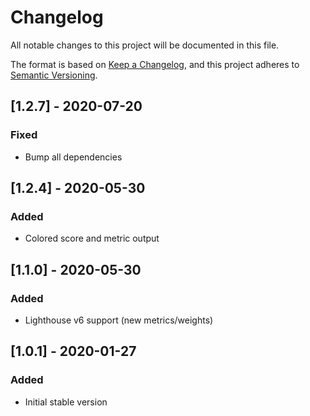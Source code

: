 # Changelog
All notable changes to this project will be documented in this file.

The format is based on [Keep a Changelog](https://keepachangelog.com/en/1.0.0/),
and this project adheres to [Semantic Versioning](https://semver.org/spec/v2.0.0.html).

## [1.2.7] - 2020-07-20
### Fixed
- Bump all dependencies

## [1.2.4] - 2020-05-30
### Added
- Colored score and metric output

## [1.1.0] - 2020-05-30
### Added
- Lighthouse v6 support (new metrics/weights)

## [1.0.1] - 2020-01-27
### Added
- Initial stable version
